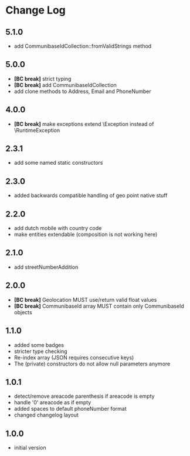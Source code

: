 # Change Log

## 5.1.0
- add CommunibaseIdCollection::fromValidStrings method

## 5.0.0
- **[BC break]** strict typing
- **[BC break]** add CommunibaseIdCollection
- add clone methods to Address, Email and PhoneNumber

## 4.0.0
- **[BC break]** make exceptions extend \Exception instead of \RuntimeException

## 2.3.1
- add some named static constructors

## 2.3.0
- added backwards compatible handling of geo point native stuff

## 2.2.0
- add dutch mobile with country code
- make entities extendable (composition is not working here)

## 2.1.0
- add streetNumberAddition

## 2.0.0
- **[BC break]** Geolocation MUST use/return valid float values
- **[BC break]** CommunibaseId array MUST contain only CommunibaseId objects

## 1.1.0
- added some badges
- stricter type checking
- Re-index array (JSON requires consecutive keys)
- The (private) constructors do not allow null parameters anymore

## 1.0.1
- detect/remove areacode parenthesis if areacode is empty
- handle '0' areacode as if empty
- added spaces to default phoneNumber format
- changed changelog layout

## 1.0.0

- initial version
